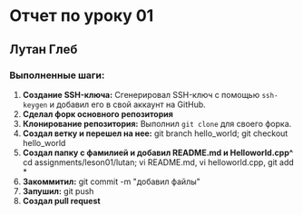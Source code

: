 # Отчет по уроку 01
## Лутан Глеб

### Выполненные шаги:
1.  **Создание SSH-ключа:** Сгенерировал SSH-ключ с помощью `ssh-keygen` и добавил его в свой аккаунт на GitHub.
2. **Сделал форк основного репозитория**
3.  **Клонирование репозитория:** Выполнил `git clone` для своего форка.
4.  **Создал ветку и перешел на нее:** git branch hello_world; git checkout hello_world
5. **Создал папку с фамилией и добавил README.md и Helloworld.cpp^** cd assignments/leson01/lutan; vi README.md, vi helloworld.cpp, git add *
6. **Закоммитил:** git commit -m "добавил файлы"
7. **Запушил:** git push
8. **Создал pull request**
